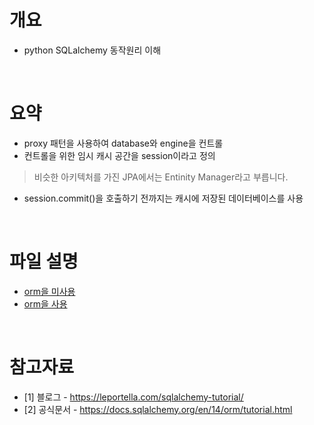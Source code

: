 # 개요
* python SQLalchemy 동작원리 이해

<br>

# 요약
* proxy 패턴을 사용하여 database와 engine을 컨트롤
* 컨트롤을 위한 임시 캐시 공간을 session이라고 정의
> 비슷한 아키텍처를 가진 JPA에서는 Entinity Manager라고 부릅니다.
* session.commit()을 호출하기 전까지는 캐시에 저장된 데이터베이스를 사용

<br>

# 파일 설명
* [orm을 미사용](NOT_ORM.ipynb)
* [orm을 사용](ORM.ipynb)

<br>

# 참고자료 
* [1] 블로그 - https://leportella.com/sqlalchemy-tutorial/
* [2] 공식문서 - https://docs.sqlalchemy.org/en/14/orm/tutorial.html
